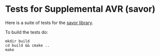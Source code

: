# Tests for Supplemental AVR (savor)

Here is a suite of tests for the [savor library](https://github.com/gwnichol/savor).

To build the tests do:
```
mkdir build
cd build && cmake ..
make
```
